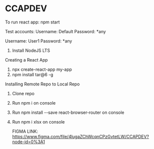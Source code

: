 # CCAPDEV

To run react app:
npm start

Test accounts:
Username: Default
Password: \*any

Username: User1
Password: \*any

1. Install NodeJS LTS

Creating a React App

1. npx create-react-app my-app
2. npm install tar@6 -g

Installing Remote Repo to Local Repo

1. Clone repo
2. Run npm i on console
3. Run npm install --save react-browser-router on console
4. Run npm i xlsx on console

   FIGMA LINK: https://www.figma.com/file/4lugaZChWcqnCPzGvtetLW/CCAPDEV?node-id=0%3A1
